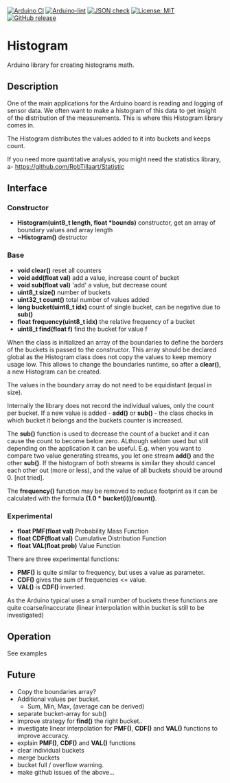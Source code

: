 
[![Arduino CI](https://github.com/RobTillaart/Histogram/workflows/Arduino%20CI/badge.svg)](https://github.com/marketplace/actions/arduino_ci)
[![Arduino-lint](https://github.com/RobTillaart/Histogram/actions/workflows/arduino-lint.yml/badge.svg)](https://github.com/RobTillaart/Histogram/actions/workflows/arduino-lint.yml)
[![JSON check](https://github.com/RobTillaart/Histogram/actions/workflows/jsoncheck.yml/badge.svg)](https://github.com/RobTillaart/Histogram/actions/workflows/jsoncheck.yml)
[![License: MIT](https://img.shields.io/badge/license-MIT-green.svg)](https://github.com/RobTillaart/Histogram/blob/master/LICENSE)
[![GitHub release](https://img.shields.io/github/release/RobTillaart/Histogram.svg?maxAge=3600)](https://github.com/RobTillaart/Histogram/releases)


# Histogram

Arduino library for creating histograms math.


## Description

One of the main applications for the Arduino board is reading and logging of sensor data.
We often want to make a histogram of this data to get insight of the distribution of the
measurements. This is where this Histogram library comes in.

The Histogram distributes the values added to it into buckets and keeps count.

If you need more quantitative analysis, you might need the statistics library, 
a- https://github.com/RobTillaart/Statistic


## Interface 

### Constructor

- **Histogram(uint8_t length, float \*bounds)** constructor, get an array of boundary values and array length
- **~Histogram()** destructor


### Base

- **void clear()** reset all counters
- **void add(float val)** add a value, increase count of bucket
- **void sub(float val)** 'add' a value, but decrease count
- **uint8_t size()** number of buckets
- **uint32_t count()** total number of values added
- **long bucket(uint8_t idx)** count of single bucket, can be negative due to **sub()**
- **float frequency(uint8_t idx)** the relative frequency of a bucket
- **uint8_t find(float f)** find the bucket for value f

When the class is initialized an array of the boundaries to define the borders of the
buckets is passed to the constructor. This array should be declared global as the
Histogram class does not copy the values to keep memory usage low. This allows to change
the boundaries runtime, so after a **clear()**, a new Histogram can be created.

The values in the boundary array do not need to be equidistant (equal in size).

Internally the library does not record the individual values, only the count per bucket.
If a new value is added - **add()** or **sub()** - the class checks in which bucket it belongs
and the buckets counter is increased.

The **sub()** function is used to decrease the count of a bucket and it can cause the count
to become below zero. ALthough seldom used but still depending on the application it can
be useful. E.g. when you want to compare two value generating streams, you let one stream
**add()** and the other **sub()**. If the histogram of both streams is similar they should cancel 
each other out (more or less), and the value of all buckets should be around 0. \[not tried\].

The **frequency()** function may be removed to reduce footprint as it can be calculated with
the formula **(1.0 \* bucket(i))/count()**.


### Experimental

- **float PMF(float val)** Probability Mass Function
- **float CDF(float val)** Cumulative Distribution Function
- **float VAL(float prob)** Value Function

There are three experimental functions:
- **PMF()** is quite similar to frequency, but uses a value as parameter.
- **CDF()** gives the sum of frequencies <= value.
- **VAL()** is **CDF()** inverted.

As the Arduino typical uses a small number of buckets these functions are quite 
coarse/inaccurate (linear interpolation within bucket is still to be investigated)


## Operation

See examples


## Future

- Copy the boundaries array?
- Additional values per bucket.
  - Sum, Min, Max, (average can be derived)
- separate bucket-array for sub()
- improve strategy for **find()** the right bucket..
- investigate linear interpolation for **PMF()**, **CDF()** and **VAL()** functions to improve accuracy.
- explain **PMF()**, **CDF()** and **VAL()** functions
- clear individual buckets
- merge buckets
- bucket full / overflow warning.
- make github issues of the above...



